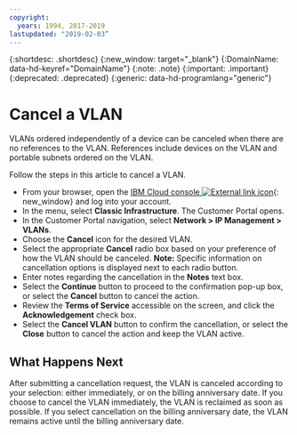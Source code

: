 ```yaml
---
copyright:
  years: 1994, 2017-2019
lastupdated: "2019-02-03”
---
```


{:shortdesc: .shortdesc}
{:new_window: target="_blank"}
{:DomainName: data-hd-keyref="DomainName"}
{:note: .note}
{:important: .important}
{:deprecated: .deprecated}
{:generic: data-hd-programlang="generic"}
# Cancel a VLAN

VLANs ordered independently of a device can be canceled when there are no references to the VLAN.  References include devices on the VLAN and portable subnets ordered on the VLAN.

Follow the steps in this article to cancel a VLAN.

* From your browser, open the [IBM Cloud console ![External link icon](../../icons/launch-glyph.svg "External link icon")](https://{DomainName}/){: new_window} and log into your account.
* In the menu, select **Classic Infrastructure**. The Customer Portal opens.
* In the Customer Portal navigation, select **Network > IP Management > VLANs**.
* Choose the **Cancel** icon for the desired VLAN.
* Select the appropriate **Cancel** radio box based on your preference of how the VLAN should be canceled. **Note:** Specific information on cancellation options is displayed next to each radio button.
* Enter notes regarding the cancellation in the **Notes** text box.
* Select the **Continue** button to proceed to the confirmation pop-up box, or select the **Cancel** button to cancel the action.
* Review the **Terms of Service** accessible on the screen, and click the **Acknowledgement** check box.
* Select the **Cancel VLAN** button to confirm the cancellation, or select the **Close** button to cancel the action and keep the VLAN active.

## What Happens Next

After submitting a cancellation request, the VLAN is canceled according to your selection: either immediately, or on the billing anniversary date. If you choose to cancel the VLAN immediately, the VLAN is reclaimed as soon as possible. If you select cancellation on the billing anniversary date, the VLAN remains active until the billing anniversary date.

